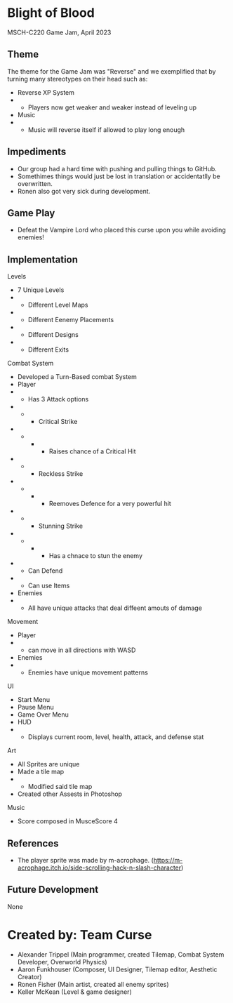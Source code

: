 # Blight of Blood
MSCH-C220 Game Jam, April 2023

## Theme
The theme for the Game Jam was "Reverse" and we exemplified that by turning many stereotypes on their head such as:
- Reverse XP System
- - Players now get weaker and weaker instead of leveling up
- Music 
- - Music will reverse itself if allowed to play long enough

## Impediments
- Our group had a hard time with pushing and pulling things to GitHub.
- Somethimes things would just be lost in translation or accidentatlly be overwritten.
- Ronen also got very sick during development.

## Game Play
- Defeat the Vampire Lord who placed this curse upon you while avoiding enemies!

## Implementation
Levels
- 7 Unique Levels
- - Different Level Maps
- - Different Eenemy Placements
- - Different Designs
- - Different Exits

Combat System
- Developed a Turn-Based combat System
- Player
- - Has 3 Attack options
- - - Critical Strike
- - - - Raises chance of a Critical Hit
- - - Reckless Strike
- - - - Reemoves Defence for a very powerful hit
- - - Stunning Strike
- - - - Has a chnace to stun the enemy
- - Can Defend
- - Can use Items
- Enemies
- - All have unique attacks that deal diffeent amouts of damage

Movement
- Player 
- - can move in all directions with WASD
- Enemies 
- - Enemies have unique movement patterns

UI
- Start Menu
- Pause Menu
- Game Over Menu
- HUD
- - Displays current room, level, health, attack, and defense stat

Art
- All Sprites are unique
- Made a tile map
- - Modified said tile map
- Created other Assests in Photoshop

Music
- Score composed in MusceScore 4

## References
- The player sprite was made by m-acrophage. (https://m-acrophage.itch.io/side-scrolling-hack-n-slash-character)

## Future Development
None

# Created by: Team Curse
- Alexander Trippel (Main programmer, created Tilemap, Combat System Developer, Overworld Physics)
- Aaron Funkhouser (Composer, UI Designer, Tilemap editor, Aesthetic Creator)
- Ronen Fisher (Main artist, created all enemy sprites) 
- Keller McKean (Level & game designer)
